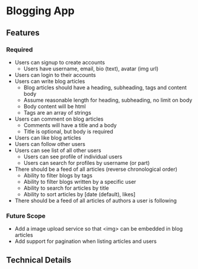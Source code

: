 # Blogging App 

## Features

### Required 

- Users can signup to create accounts
  - Users have username, email, bio (text), avatar (img url)
- Users can login to their accounts
- Users can write blog articles 
  - Blog articles should have a heading, subheading, tags and content body 
  - Assume reasonable length for heading, subheading, no limit on body
  - Body content will be html
  - Tags are an array of strings
- Users can comment on blog articles
  - Comments will have a title and a body 
  - Title is optional, but body is required
- Users can like blog articles
- Users can follow other users 
- Users can see list of all other users 
  - Users can see profile of individual users
  - Users can search for profiles by username (or part)
- There should be a feed of all articles (reverse chronological order)
  - Ability to filter blogs by tags 
  - Ability to filter blogs written by a specific user
  - Ability to search for articles by title
  - Ability to sort articles by \[date (default), likes\]
- There should be a feed of all articles of authors a user is following

### Future Scope 

- Add a image upload service so that \<img\> can be embedded in blog articles
- Add support for pagination when listing articles and users

## Technical Details

